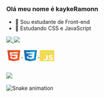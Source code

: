 ### Olá meu nome é kaykeRamonn

- 🔭 Sou estudante de Front-end
- 🌱 Estudando CSS e JavaScript

<div>
<a href="https://github.com/kaykeRamonn">
<img height="180em" src="https://github-readme-stats.vercel.app/api?username=kaykeRamonn&show_icons=true&theme=dracula&include_all_commits=true&count_private=true"/>
<img height="180em" src="https://github-readme-stats.vercel.app/api/top-langs/?username=kaykeRamonn&layout=compact&langs_count=7&theme=dracula"/>
</div>

<div style="display: inline_block"><br>
  <img align="center" alt="Rafa-HTML" height="30" width="40" src="https://raw.githubusercontent.com/devicons/devicon/master/icons/html5/html5-original.svg">
  <img align="center" alt="Rafa-CSS" height="30" width="40" src="https://raw.githubusercontent.com/devicons/devicon/master/icons/css3/css3-original.svg">
  <img align="center" alt="Rafa-Js" height="30" width="40" src="https://raw.githubusercontent.com/devicons/devicon/master/icons/javascript/javascript-plain.svg">
</div>

##

<div> 
 <a href="https://instagram.com/kaykeramonn"target="_blank"><img src="https://img.shields.io/badge/-Instagram-%23E4405F?style=for-the-badge&logo=instagram&logoColor=white" target="_blank"></a>
</div>


![Snake animation](https://github.com/kaykeRamonn/kaykeRamonn/blob/output/github-contribution-grid-snake.svg)
